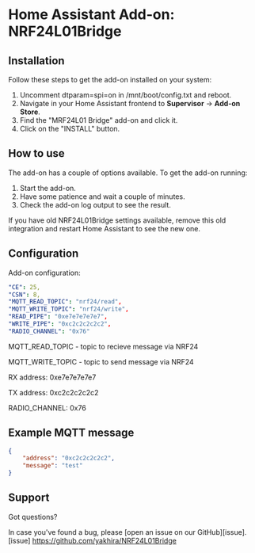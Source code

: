 # Home Assistant Add-on: NRF24L01Bridge

## Installation

Follow these steps to get the add-on installed on your system:

1. Uncomment dtparam=spi=on in /mnt/boot/config.txt and reboot.
2. Navigate in your Home Assistant frontend to **Supervisor** -> **Add-on Store**.
3. Find the "MRF24L01 Bridge" add-on and click it.
4. Click on the "INSTALL" button.

## How to use

The add-on has a couple of options available. To get the add-on running:

1. Start the add-on.
2. Have some patience and wait a couple of minutes.
3. Check the add-on log output to see the result.


If you have old NRF24L01Bridge settings available, remove this old integration and restart Home Assistant to see the new one.

## Configuration

Add-on configuration:

```yaml
"CE": 25,
"CSN": 8,
"MQTT_READ_TOPIC": "nrf24/read",
"MQTT_WRITE_TOPIC": "nrf24/write",
"READ_PIPE": "0xe7e7e7e7e7", 
"WRITE_PIPE": "0xc2c2c2c2c2", 
"RADIO_CHANNEL": "0x76"
```

MQTT_READ_TOPIC - topic to recieve message via NRF24

MQTT_WRITE_TOPIC - topic to send message via NRF24

RX address: 0xe7e7e7e7e7

TX address: 0xc2c2c2c2c2

RADIO_CHANNEL: 0x76

## Example MQTT message

```json
{
    "address": "0xc2c2c2c2c2",
    "message": "test"
}
```

## Support

Got questions?

In case you've found a bug, please [open an issue on our GitHub][issue].
[issue] https://github.com/yakhira/NRF24L01Bridge